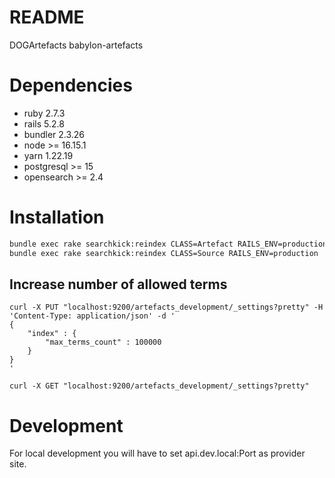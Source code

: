 # README
DOGArtefacts
babylon-artefacts

# Dependencies
* ruby 2.7.3
* rails 5.2.8
* bundler 2.3.26
* node >= 16.15.1
* yarn 1.22.19
* postgresql >= 15
* opensearch >= 2.4


# Installation
```bash
bundle exec rake searchkick:reindex CLASS=Artefact RAILS_ENV=production
bundle exec rake searchkick:reindex CLASS=Source RAILS_ENV=production
```

## Increase number of allowed terms
```
curl -X PUT "localhost:9200/artefacts_development/_settings?pretty" -H 'Content-Type: application/json' -d '
{
    "index" : {
        "max_terms_count" : 100000
    }
}
'
```

`curl -X GET "localhost:9200/artefacts_development/_settings?pretty"`


# Development
For local development you will have to set api.dev.local:Port as provider site.
